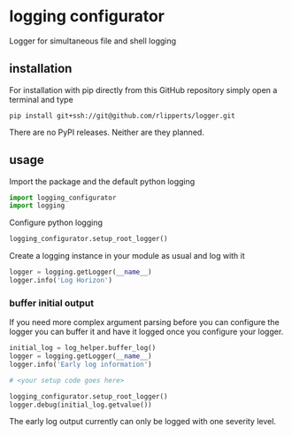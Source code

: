 # logging configurator
Logger for simultaneous file and shell logging

## installation

For installation with pip directly from this GitHub repository simply open a terminal and type
```
pip install git+ssh://git@github.com/rlipperts/logger.git
```
There are no PyPI releases. Neither are they planned.

## usage

Import the package and the default python logging
```python
import logging_configurator
import logging
```

Configure python logging
```python
logging_configurator.setup_root_logger()
```

Create a logging instance in your module as usual and log with it
```python
logger = logging.getLogger(__name__)
logger.info('Log Horizon')
```

### buffer initial output
If you need more complex argument parsing before you can configure the logger you can buffer it and have it logged once you configure your logger.

```python
initial_log = log_helper.buffer_log()
logger = logging.getLogger(__name__)
logger.info('Early log information')

# <your setup code goes here>

logging_configurator.setup_root_logger()
logger.debug(initial_log.getvalue())
```
The early log output currently can only be logged with one severity level.
